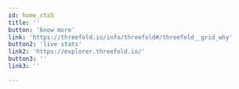 ```yaml
---
id: home_cta5
title: ''
button: 'know more'
link: 'https://threefold.io/info/threefold#/threefold__grid_why'
button2: 'live stats'
link2: 'https://explorer.threefold.io/'
button3: ''
link3: ''

---
```




<!-- button2: Spread our Message
link: ''
button3: Join our Community
link: '' -->
